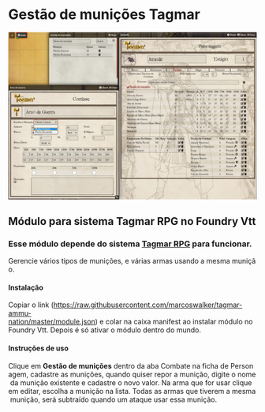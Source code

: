 # Gestão de munições Tagmar
![](page/preview.jpg)
## Módulo para sistema Tagmar RPG no Foundry Vtt
### Esse módulo depende do sistema [Tagmar RPG](https://foundryvtt.com/packages/tagmar) para funcionar.
Gerencie vários tipos de munições, e várias armas usando a mesma munição. 
#### Instalação
Copiar o link (https://raw.githubusercontent.com/marcoswalker/tagmar-ammu-nation/master/module.json) e colar na caixa manifest ao instalar módulo no Foundry Vtt. Depois é só ativar o módulo dentro do mundo.
#### Instruções de uso
Clique em **Gestão de munições** dentro da aba Combate na ficha de Personagem, cadastre as munições, quando quiser repor a munição, digite o nome da munição existente e cadastre o novo valor. Na arma que for usar clique em editar, escolha a munição na lista. Todas as armas que tiverem a mesma munição, será subtraído quando um ataque usar essa munição.